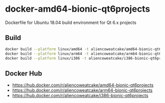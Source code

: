 # docker-amd64-bionic-qt6projects
Dockerfile for Ubuntu 18.04 build environment for Qt 6.x projects

## Build

```bash
docker build --platform linux/amd64 -t aliencoweatcake/amd64-bionic-qt6projects:qt6.8.1u1 .
docker build --platform linux/arm64 -t aliencoweatcake/arm64-bionic-qt6projects:qt6.8.1u1 .
docker build --platform linux/i386 -t aliencoweatcake/i386-bionic-qt6projects:qt6.8.1u1 .
```

## Docker Hub

* https://hub.docker.com/r/aliencoweatcake/amd64-bionic-qt6projects
* https://hub.docker.com/r/aliencoweatcake/arm64-bionic-qt6projects
* https://hub.docker.com/r/aliencoweatcake/i386-bionic-qt6projects

